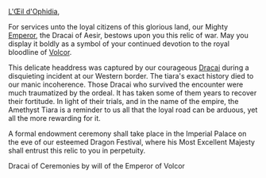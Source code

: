 [L'Œil d'Ophidia](https://twitter.com/OeilOphidia?s=20&t=SSPZHiTgGVdaG-HL2PmG3Q),

For services unto the loyal citizens of this glorious land, our Mighty [Emperor](../heroes-of-rathe/emperor-about.md), the Dracai of Aesir, bestows upon you this relic of war. May you display it boldly as a symbol of your continued devotion to the royal bloodline of [Volcor](../world-of-rathe/volcor/volcor.md).

This delicate headdress was captured by our courageous [Dracai](~Dracai) during a disquieting incident at our Western border. The tiara's exact history died to our manic incoherence. Those Dracai who survived the encounter were much traumatized by the ordeal. It has taken some of them years to recover their fortitude. In light of their trials, and in the name of the empire, the Amethyst Tiara is a reminder to us all that the loyal road can be arduous, yet all the more rewarding for it.

A formal endowment ceremony shall take place in the Imperial Palace on the eve of our esteemed Dragon Festival, where his Most Excellent Majesty shall entrust this relic to you in perpetuity.

Dracai of Ceremonies by will of the Emperor of Volcor
